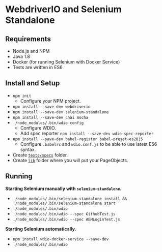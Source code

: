 # WebdriverIO and Selenium Standalone


## Requirements

* Node.js and NPM
* Java 1.8
* Docker (for running Selenium with Docker Service)
* Tests are written in ES6

## Install and Setup

* `npm init`
    * Configure your NPM project.
* `npm install --save-dev webdriverio`
* `npm install --save-dev selenium-standalone`
* `npm install --save-dev chai mocha`
* `./node_modules/.bin/wdio config`
    * Configure WDIO.
    * Add spec reporter `npm install --save-dev wdio-spec-reporter`
* `npm install --save-dev babel-register babel-preset-es2015`
    * Configure `.babelrc` and `wdio.conf.js` to be able to use latest ES6 syntax.
* Create [`tests/specs`](./tests/spec) folder.
* Create [`lib`](./lib) folder where you will put your PageObjects.


## Running

**Starting Selenium manually with `selenium-standalone`.**

* `./node_modules/.bin/selenium-standalone install && ./node_modules/.bin/selenium-standalone start`
* `./node_modules/.bin/wdio`
* `./node_modules/.bin/wdio --spec GithubTest.js`
* `./node_modules/.bin/wdio --spec AEMLoginTest.js`

**Starting Selenium automatically.**

* `npm install wdio-docker-service --save-dev`
* `./node_modules/.bin/wdio`